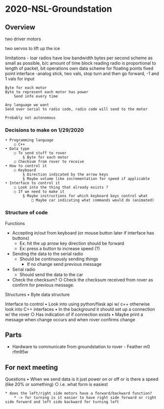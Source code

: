 # 2020-NSL-Groundstation

## Overview 
two driver motors

two servos to lift up the ice 

limitations - loar radios have low bandwidth
	bytes per second
	scheme as small as possible, b/c amount of time block reading radio is proportional to length of packet, bit operations
	own data scheme for floating points
		fixed point
	interface -analog stick, two vals, stop turn and then go forward, -1 and 1 vals for input
	
	
	Byte for each motor
	Byte to represent each motor has power
		Send info every time
	
	Any language we want
	Send over serial to radio code, radio code will send to the motor
	
	Probably not autonomous 
	

### Decisions to make on 1/29/2020
	• Programming language
		○ C++
	• Data type
		○ To send stuff to rover
			§ Byte for each motor
		○ Checksum from rover to receive
	• How to control it
		○ Keyboard
			§ Direction indicated by the arrow keys
			§ Maybe volume like incrementation for speed if applicable
	• Interface to control it
		○ Look into the thing that already exists ?
		○ If we need to make it
			§ Maybe instructions for which keyboard keys control what
				□ Maybe car indicating what commands would do (animated)

### Structure of code
Functions
* Accepting in/out from keyboard (or mouse button later if interface has buttons)
	* Ex: hit the up arrow key direction should be forward
	* Ex: press a button to increase speed (?)
* Sending the data to the serial radio
	* Should be continuously sending things
		* If no change send previous message
* Serial radio
	* Should send the data to the car
* Check the checksum?
	○ Check the checksum received from rover as confirm for previous message. 


Structures
	• Byte data structure


Interface to control
	• Look into using python/flask api w/ c++ otherwise look into C++ interfaces
	• In the background it should set up a connection w/ the rover
		○ Has indication of if connection exists
	• Maybe print a message when change occurs and when rover confirms change
	
	
## Parts
* Hardware to communicate from groundstation to rover - Feather m0 rfm95w


## For next meeting
Questions
	• When we send data is it just power on or off or is there a speed (like 20% or something)
		○ i.e. what form is easiest
		
	* does the left/right side motors have a forward/backward function?
		* -> for turning is it easier to have right side forward or right side forward and left side backward for turning left


	


